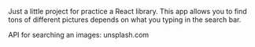 Just a little project for practice a React library.
This app allows you to find tons of different pictures depends on what you typing in the search bar.


API for searching an images: unsplash.com


